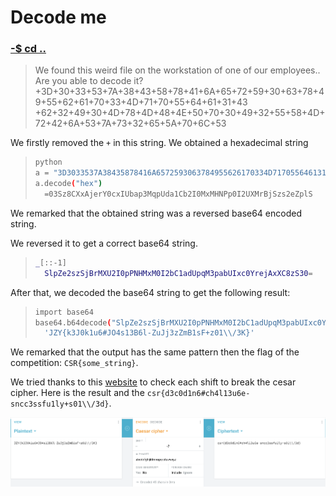 # Decode me 

### [-$ cd ..](../)

> We found this weird file on the workstation of one of our employees.. Are you able to decode it?
> +3D+30+33+53+7A+38+43+58+78+41+6A+65+72+59+30+63+78+49+55+62+61+70+33+4D+71+70+55+64+61+31+43
> +62+32+49+30+4D+78+4D+48+4E+50+70+30+49+32+55+58+4D+72+42+6A+53+7A+73+32+65+5A+70+6C+53

We firstly removed the `+` in this string. We obtained a hexadecimal string 

> ```sh
> python 
> a = "3D3033537A38435878416A6572593063784955626170334D71705564613143623249304D784D484E507030493255584D72426A537A7332655A706C53"
> a.decode("hex")
>	=03Sz8CXxAjerY0cxIUbap3MqpUda1Cb2I0MxMHNPp0I2UXMrBjSzs2eZplS
> ```

We remarked that the obtained string was a reversed base64 encoded string.

We reversed it to get a correct base64 string. 

> ```sh
> _[::-1]
>	SlpZe2szSjBrMXU2I0pPNHMxM0I2bC1adUpqM3pabUIxc0YrejAxXC8zS30=
>```

After that, we decoded the base64 string to get the following result:

> ```sh
> import base64
> base64.b64decode("SlpZe2szSjBrMXU2I0pPNHMxM0I2bC1adUpqM3pabUIxc0YrejAxXC8zS30=")
>	'JZY{k3J0k1u6#JO4s13B6l-ZuJj3zZmB1sF+z01\\/3K}'
>```

We remarked that the output has the same pattern then the flag of the competition: `CSR{some_string}`.

We tried thanks to this [website](https://cryptii.com/pipes/caesar-cipher) to check each shift to break the cesar cipher. 
Here is the result and the `csr{d3c0d1n6#ch4l13u6e-sncc3ssfu1ly+s01\\/3d}`.

![shift and result](result.png)